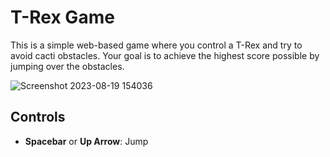 # T-Rex Game
This is a simple web-based game where you control a T-Rex and try to avoid cacti obstacles. Your goal is to achieve the highest score possible by jumping over the obstacles.


![Screenshot 2023-08-19 154036](https://github.com/Lalitkumar4/T-Rex-game/assets/64465383/9ba19f90-3150-4aba-bc02-d338f2e96635)


## Controls
- **Spacebar** or **Up Arrow**: Jump
